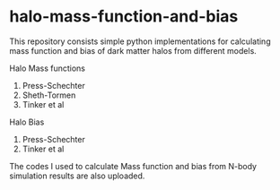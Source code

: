 # halo-mass-function-and-bias

This repository consists simple python implementations for calculating mass function and bias of dark matter halos from different models.

Halo Mass functions
  1. Press-Schechter
  2. Sheth-Tormen
  3. Tinker et al

Halo Bias
  1. Press-Schechter
  2. Tinker et al


The codes I used to calculate Mass function and bias from N-body simulation results are also uploaded.
